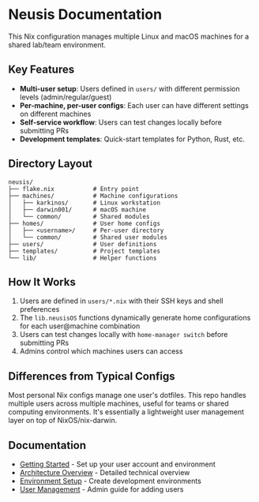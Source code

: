# Neusis Documentation

This Nix configuration manages multiple Linux and macOS machines for a shared lab/team environment.

## Key Features

- **Multi-user setup**: Users defined in `users/` with different permission levels (admin/regular/guest)
- **Per-machine, per-user configs**: Each user can have different settings on different machines
- **Self-service workflow**: Users can test changes locally before submitting PRs
- **Development templates**: Quick-start templates for Python, Rust, etc.

## Directory Layout

```
neusis/
├── flake.nix           # Entry point
├── machines/           # Machine configurations
│   ├── karkinos/       # Linux workstation
│   ├── darwin001/      # macOS machine  
│   └── common/         # Shared modules
├── homes/              # User home configs
│   ├── <username>/     # Per-user directory
│   └── common/         # Shared user modules
├── users/              # User definitions
├── templates/          # Project templates
└── lib/                # Helper functions
```

## How It Works

1. Users are defined in `users/*.nix` with their SSH keys and shell preferences
2. The `lib.neusisOS` functions dynamically generate home configurations for each user@machine combination
3. Users can test changes locally with `home-manager switch` before submitting PRs
4. Admins control which machines users can access

## Differences from Typical Configs

Most personal Nix configs manage one user's dotfiles. This repo handles multiple users across multiple machines, useful for teams or shared computing environments. It's essentially a lightweight user management layer on top of NixOS/nix-darwin.

## Documentation

- [Getting Started](02_getting_started.md) - Set up your user account and environment
- [Architecture Overview](03_architecture.md) - Detailed technical overview
- [Environment Setup](04_environment_setup.md) - Create development environments  
- [User Management](05_user_management.md) - Admin guide for adding users
